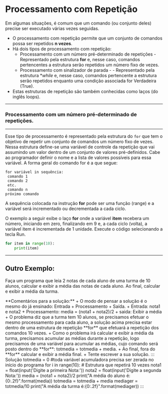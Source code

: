 # Processamento com Repetição
Em algumas situações, é comum que um comando (ou conjunto deles) precise ser executado várias vezes seguidas.
+ O processamento com repetição permite que um conjunto de comandos possa ser repetidos **n vezes**.
+ Há dois tipos de processamento com repetição: 
    + Processamento com um número pré-determinado de repetições - Representado pela estrutura **for** e, nesse caso, comandos pertencentes a estrutura serão repetidos um número fixo de vezes.
    + Processamento com sinalizador de parada - - Representado pela estrutura **while* e, nesse caso, comandos pertencente a estrutura serão repetidos enquanto uma condição associada for Verdadeira (True). 
+ Estas estruturas de repetição são também conhecidas como laços (do inglês loops).

---
### Processamento com um número pré-determinado de repetições.
---
Esse tipo de processamento é representado pela estrutura do ```for``` que tem o objetivo de repetir um conjunto de comandos um número fixo de vezes. 
Nessa estrutura define-se uma variável de controle da repetição que vai assumindo um valor dentro de um conjunto de valores pré-definidos. Cabe ao programador definir o nome e a lista de valores possíveis para essa variável. A forma geral do comando for é a que segue:
```
for variável in sequência:
 comando 1
 comando 2
 etc.
 comando n
próximo comando
```
A sequência colocada na instrução **for** pode ser uma função (range) e a variável será incrementado ou decrementada a cada ciclo.

O exemplo a seguir exibe o laço **for** onde a variável **item** recebera um número, iniciando em zero, finalizando em 9 e, a cada ciclo (volta), a variável item é incrementada de 1 unidade. Execute o código selecionando a tecla Run.
``` python runnable
for item in range(10):
    print(item)
```
---
Outro Exemplo:
---
Faça um programa que leia 2 notas de cada aluno de uma turma de 10 alunos, calcular e exibir a média das notas de cada aluno. Ao final, calcular e exibir a média da turma.
<p></p>
**Comentários para a solução:**
+ O modo de pensar a solução é o mesmo do já ensinado: Entrada + Processamento + Saída.
   + Entrada: nota1 e nota2
   + Processamento: media = (nota1 + nota2)/2
   + saida: Exibir a média
+ O problema diz que a turma tem 10 alunos, se precisamos efetuar o mesmo processamento para cada aluno, a solução acima precisa estar dentro de uma estrutura de repetição **for** que efetuará a repetição dos comandos 10 vezes.
+ Como o problema irá calcular e exibir a média da turma, precisamos acumular as médias durante a repetição, logo precisamos de uma variável para acumular as médias, cujo comando será posto dentro do **for**: totmedia = totmedia + media.
+ Ao final, fora do **for** calcular e exibir a média final.
+ Tente escrever a sua solução.
::: Solução
totmedia = 0 #toda variável acumuladora precisa ser zerada no início do programa
for i in range(10): # Estrutura que repetirá 10 vezes
   nota1 = float(input('Digite a primeira Nota:'))
   nota2 = float(input('Digite a segunda Nota:'))
   media = (nota1 + nota2)/2
   print("A média do aluno é:{0:.2f}".format(media))
   totmedia = totmedia + media
mediager = totmedia/10
print("A média da turma é:{0:.2f}".format(mediager))
:::

